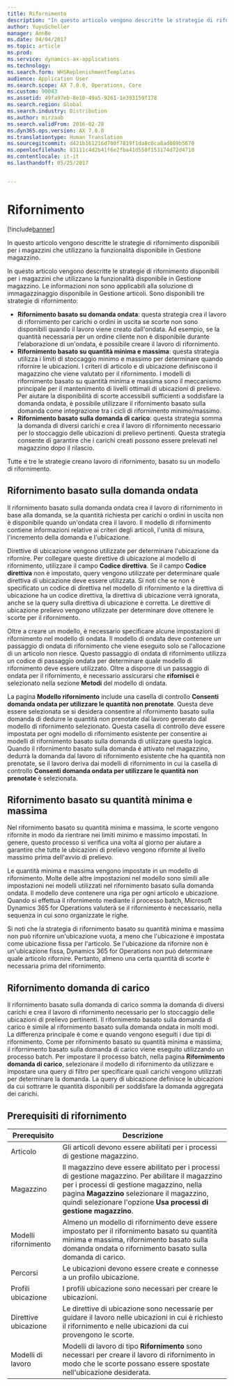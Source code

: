 ```yaml
---
title: Rifornimento
description: "In questo articolo vengono descritte le strategie di rifornimento disponibili per i magazzini che utilizzano la funzionalità disponibile in Gestione magazzino."
author: YuyuScheller
manager: AnnBe
ms.date: 04/04/2017
ms.topic: article
ms.prod: 
ms.service: dynamics-ax-applications
ms.technology: 
ms.search.form: WHSReplenishmentTemplates
audience: Application User
ms.search.scope: AX 7.0.0, Operations, Core
ms.custom: 90043
ms.assetid: 49fa97eb-8e10-49a5-9261-1e393159f178
ms.search.region: Global
ms.search.industry: Distribution
ms.author: mirzaab
ms.search.validFrom: 2016-02-28
ms.dyn365.ops.version: AX 7.0.0
ms.translationtype: Human Translation
ms.sourcegitcommit: d421b161216d700f7819f1da8c0ca8ad089b5670
ms.openlocfilehash: 83111c4d2b41f6e2fba41d550f153174d72d4710
ms.contentlocale: it-it
ms.lasthandoff: 05/25/2017


---
```


# <a name="replenishment"></a>Rifornimento

[!include[banner](../includes/banner.md)]


In questo articolo vengono descritte le strategie di rifornimento disponibili per i magazzini che utilizzano la funzionalità disponibile in Gestione magazzino.

In questo articolo vengono descritte le strategie di rifornimento disponibili per i magazzini che utilizzano la funzionalità disponibile in Gestione magazzino. Le informazioni non sono applicabili alla soluzione di immagazzinaggio disponibile in Gestione articoli. Sono disponibili tre strategie di rifornimento:

-   **Rifornimento basato su domanda ondata**: questa strategia crea il lavoro di rifornimento per carichi o ordini in uscita se scorte non sono disponibili quando il lavoro viene creato dall'ondata. Ad esempio, se la quantità necessaria per un ordine cliente non è disponibile durante l'elaborazione di un'ondata, è possibile creare il lavoro di rifornimento.
-   **Rifornimento basato su quantità minima e massima**: questa strategia utilizza i limiti di stoccaggio minimo e massimo per determinare quando rifornire le ubicazioni. I criteri di articolo e di ubicazione definiscono il magazzino che viene valutato per il rifornimento. I modelli di rifornimento basato su quantità minima e massima sono il meccanismo principale per il mantenimento di livelli ottimali di ubicazioni di prelievo. Per aiutare la disponibilità di scorte accessibili sufficienti a soddisfare la domanda ondata, è possibile utilizzare il rifornimento basato sulla domanda come integrazione tra i cicli di rifornimento minimo/massimo.
-   **Rifornimento basato sulla domanda di carico**: questa strategia somma la domanda di diversi carichi e crea il lavoro di rifornimento necessario per lo stoccaggio delle ubicazioni di prelievo pertinenti. Questa strategia consente di garantire che i carichi creati possono essere prelevati nel magazzino dopo il rilascio.

Tutte e tre le strategie creano lavoro di rifornimento, basato su un modello di rifornimento.

## <a name="wave-demand-replenishment"></a>Rifornimento basato sulla domanda ondata
Il rifornimento basato sulla domanda ondata crea il lavoro di rifornimento in base alla domanda, se la quantità richiesta per carichi o ordini in uscita non è disponibile quando un'ondata crea il lavoro. Il modello di rifornimento contiene informazioni relative ai criteri degli articoli, l'unità di misura, l'incremento della domanda e l'ubicazione. 

Direttive di ubicazione vengono utilizzate per determinare l'ubicazione da rifornire. Per collegare queste direttive di ubicazione al modello di rifornimento, utilizzare il campo **Codice direttiva**. Se il campo **Codice direttiva** non è impostato, query vengono utilizzate per determinare quale direttiva di ubicazione deve essere utilizzata. Si noti che se non è specificato un codice di direttiva nel modello di rifornimento e la direttiva di ubicazione ha un codice direttiva, la direttiva di ubicazione verrà ignorata, anche se la query sulla direttiva di ubicazione è corretta. Le direttive di ubicazione prelievo vengono utilizzate per determinare dove ottenere le scorte per il rifornimento. 

Oltre a creare un modello, è necessario specificare alcune impostazioni di rifornimento nel modello di ondata. Il modello di ondata deve contenere un passaggio di ondata di rifornimento che viene eseguito solo se l'allocazione di un articolo non riesce. Questo passaggio di ondata di rifornimento utilizza un codice di passaggio ondata per determinare quale modello di rifornimento deve essere utilizzato. Oltre a disporre di un passaggio di ondata per il rifornimento, è necessario assicurarsi che **rifornisci** è selezionato nella sezione **Metodi** del modello di ondata. 

La pagina **Modello rifornimento** include una casella di controllo **Consenti domanda ondata per utilizzare le quantità non prenotate**. Questa deve essere selezionata se si desidera consentire al rifornimento basato sulla domanda di dedurre le quantità non prenotate dal lavoro generato dal modello di rifornimento selezionato. Questa casella di controllo deve essere impostata per ogni modello di rifornimento esistente per consentire ai modelli di rifornimento basato sulla domanda di utilizzare questa logica. Quando il rifornimento basato sulla domanda è attivato nel magazzino, dedurrà la domanda dal lavoro di rifornimento esistente che ha quantità non prenotate, se il lavoro deriva dai modelli di rifornimento in cui la casella di controllo **Consenti domanda ondata per utilizzare le quantità non prenotate** è selezionata.

## <a name="minmax-replenishment"></a>Rifornimento basato su quantità minima e massima
Nel rifornimento basato su quantità minima e massima, le scorte vengono rifornite in modo da rientrare nei limiti minimo e massimo impostati. In genere, questo processo si verifica una volta al giorno per aiutare a garantire che tutte le ubicazioni di prelievo vengono rifornite al livello massimo prima dell'avvio di prelievo. 

Le quantità minima e massima vengono impostate in un modello di rifornimento. Molte delle altre impostazioni nel modello sono simili alle impostazioni nei modelli utilizzati nel rifornimento basato sulla domanda ondata. Il modello deve contenere una riga per ogni articolo e ubicazione. Quando si effettua il rifornimento mediante il processo batch, Microsoft Dynamics 365 for Operations valuterà se il rifornimento è necessario, nella sequenza in cui sono organizzate le righe. 

Si noti che la strategia di rifornimento basato su quantità minima e massima non può rifornire un'ubicazione vuota, a meno che l'ubicazione è impostata come ubicazione fissa per l'articolo. Se l'ubicazione da rifornire non è un'ubicazione fissa, Dynamics 365 for Operations non può determinare quale articolo rifornire. Pertanto, almeno una certa quantità di scorte è necessaria prima del rifornimento.

## <a name="load-demand-replenishment"></a>Rifornimento domanda di carico
Il rifornimento basato sulla domanda di carico somma la domanda di diversi carichi e crea il lavoro di rifornimento necessario per lo stoccaggio delle ubicazioni di prelievo pertinenti. Il rifornimento basato sulla domanda di carico è simile al rifornimento basato sulla domanda ondata in molti modi. La differenza principale è come e quando vengono eseguiti i due tipi di rifornimento. Come per rifornimento basato su quantità minima e massima, il rifornimento basato sulla domanda di carico viene eseguito utilizzando un processo batch. Per impostare il processo batch, nella pagina **Rifornimento domanda di carico**, selezionare il modello di rifornimento da utilizzare e impostare una query di filtro per specificare quali carichi vengono utilizzati per determinare la domanda. La query di ubicazione definisce le ubicazioni da cui sottrarre le quantità disponibili per soddisfare la domanda aggregata dei carichi.

## <a name="replenishment-prerequisites"></a>Prerequisiti di rifornimento
| Prerequisito            | Descrizione                                                                                                                                                                                                                                        |
|-------------------------|----------------------------------------------------------------------------------------------------------------------------------------------------------------------------------------------------------------------------------------------------|
| Articolo                    | Gli articoli devono essere abilitati per i processi di gestione magazzino.                                                                                                                                                                                       |
| Magazzino               | Il magazzino deve essere abilitato per i processi di gestione magazzino. Per abilitare il magazzino per i processi di gestione magazzino, nella pagina **Magazzino** selezionare il magazzino, quindi selezionare l'opzione **Usa processi di gestione magazzino**. |
| Modelli rifornimento | Almeno un modello di rifornimento deve essere impostato per il rifornimento basato su quantità minima e massima, rifornimento basato sulla domanda ondata o rifornimento basato sulla domanda di carico.                                                                                                             |
| Percorsi               | Le ubicazioni devono essere create e connesse a un profilo ubicazione.                                                                                                                                                                                     |
| Profili ubicazione       | I profili ubicazione sono necessari per creare le ubicazioni.                                                                                                                                                                                       |
| Direttive ubicazione     | Le direttive di ubicazione sono necessarie per guidare il lavoro nelle ubicazioni in cui è richiesto il rifornimento e nelle ubicazioni da cui provengono le scorte.                                                                                     |
| Modelli di lavoro          | Modelli di lavoro di tipo **Rifornimento** sono necessari per creare il lavoro di rifornimento in modo che le scorte possano essere spostate nell'ubicazione desiderata.                                                                                           |






